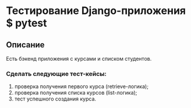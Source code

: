 # Тестирование Django-приложения $ pytest
## Описание
Есть бэкенд приложения с курсами и списком студентов.

### Сделать следующие тест-кейсы:

1. проверка получения первого курса (retrieve-логика);
2. проверка получения списка курсов (list-логика);
3. тест успешного создания курса.

